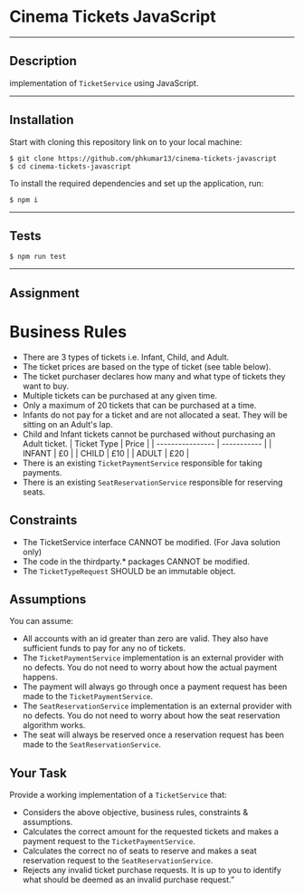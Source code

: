 # Cinema Tickets JavaScript

---

## Description

implementation of `TicketService` using JavaScript.

---

## Installation

Start with cloning this repository link on to your local machine:

```
$ git clone https://github.com/phkumar13/cinema-tickets-javascript
$ cd cinema-tickets-javascript
```

To install the required dependencies and set up the application, run:

```
$ npm i
```

---

## Tests

```
$ npm run test
```

---

## Assignment

# Business Rules
- There are 3 types of tickets i.e. Infant, Child, and Adult.
- The ticket prices are based on the type of ticket (see table below).
- The ticket purchaser declares how many and what type of tickets they want to buy.
- Multiple tickets can be purchased at any given time.
- Only a maximum of 20 tickets that can be purchased at a time.
- Infants do not pay for a ticket and are not allocated a seat. They will be sitting on an Adult's lap.
- Child and Infant tickets cannot be purchased without purchasing an Adult ticket.
|   Ticket Type    |     Price   |
| ---------------- | ----------- |
|    INFANT        |    £0       |
|    CHILD         |    £10      |
|    ADULT         |    £20      |
- There is an existing `TicketPaymentService` responsible for taking payments.
- There is an existing `SeatReservationService` responsible for reserving seats.

## Constraints
- The TicketService interface CANNOT be modified. (For Java solution only)
- The code in the thirdparty.* packages CANNOT be modified.
- The `TicketTypeRequest` SHOULD be an immutable object.

## Assumptions
You can assume:
- All accounts with an id greater than zero are valid. They also have sufficient funds to pay for any no of tickets.
- The `TicketPaymentService` implementation is an external provider with no defects. You do not need to worry about how the actual payment happens.
- The payment will always go through once a payment request has been made to the `TicketPaymentService`.
- The `SeatReservationService` implementation is an external provider with no defects. You do not need to worry about how the seat reservation algorithm works.
- The seat will always be reserved once a reservation request has been made to the `SeatReservationService`.

## Your Task
Provide a working implementation of a `TicketService` that:
- Considers the above objective, business rules, constraints & assumptions.
- Calculates the correct amount for the requested tickets and makes a payment request to the `TicketPaymentService`. 
- Calculates the correct no of seats to reserve and makes a seat reservation request to the `SeatReservationService`. 
- Rejects any invalid ticket purchase requests. It is up to you to identify what should be deemed as an invalid purchase request.”

